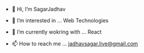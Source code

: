 - 👋 Hi, I’m  SagarJadhav
- 👀 I’m interested in ... Web Technologies
- 🌱 I’m currently wokring with ... React

- 📫 How to reach me ... jadhavsagar.live@gmail.com

<!---
SagarJadhavWebDev/SagarJadhavWebDev is a ✨ special ✨ repository because its `README.md` (this file) appears on your GitHub profile.
You can click the Preview link to take a look at your changes.
--->
